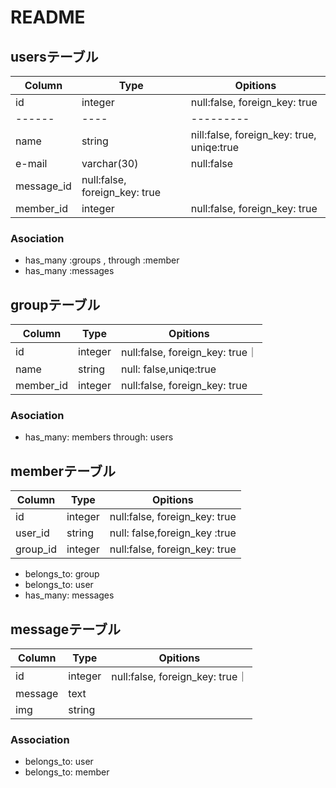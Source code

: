 
# README



## usersテーブル
|Column|Type|Opitions|
|------|----|---------|
|id|integer|null:false, foreign_key: true|
|------|----|---------|
|name|string|nill:false, foreign_key: true, uniqe:true|
|e-mail|varchar(30)|null:false|
|message_id|null:false, foreign_key: true|
|member_id|integer|null:false, foreign_key: true|

### Asociation
- has_many :groups , through :member
- has_many :messages


## groupテーブル

|Column|Type|Opitions|
|------|----|---------|
|id|integer|null:false, foreign_key: true｜
|name|string|null: false,uniqe:true|
|member_id|integer|null:false, foreign_key: true|

### Asociation
- has_many: members through: users

## memberテーブル

|Column|Type|Opitions|
|------|----|---------|
|id|integer|null:false, foreign_key: true|
|user_id|string|null: false,foreign_key :true|
|group_id|integer|null:false, foreign_key: true|


- belongs_to: group 
- belongs_to: user
- has_many: messages


## messageテーブル

|Column|Type|Opitions|
|------|----|---------|
|id|integer|null:false, foreign_key: true｜
|message|text|
|img|string|

### Association

- belongs_to: user 
- belongs_to: member


